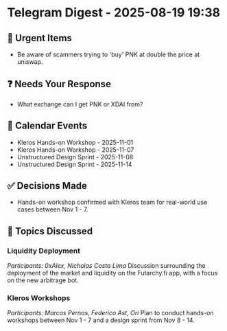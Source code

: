 # Telegram Digest - 2025-08-19 19:38

## 🚨 Urgent Items
- Be aware of scammers trying to 'buy' PNK at double the price at uniswap.

## ❓ Needs Your Response
- What exchange can I get PNK or XDAI from?

## 📅 Calendar Events
- Kleros Hands-on Workshop - 2025-11-01
- Kleros Hands-on Workshop - 2025-11-07
- Unstructured Design Sprint - 2025-11-08
- Unstructured Design Sprint - 2025-11-14

## ✅ Decisions Made
- Hands-on workshop confirmed with Kleros team for real-world use cases between Nov 1 - 7.

## 💬 Topics Discussed
### Liquidity Deployment
*Participants: 0xAlex, Nicholas Costa Lima*
Discussion surrounding the deployment of the market and liquidity on the Futarchy.fi app, with a focus on the new arbitrage bot.

### Kleros Workshops
*Participants: Marcos Pernas, Federico Ast, Ori*
Plan to conduct hands-on workshops between Nov 1 - 7 and a design sprint from Nov 8 - 14.

